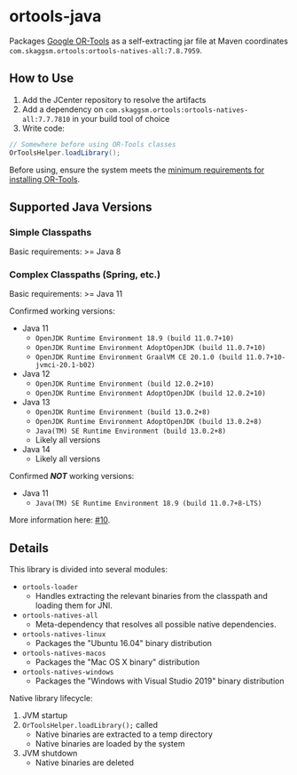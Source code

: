 # ortools-java

Packages [Google OR-Tools](https://github.com/google/or-tools) as a self-extracting jar file at Maven coordinates `com.skaggsm.ortools:ortools-natives-all:7.8.7959`.

## How to Use

1. Add the JCenter repository to resolve the artifacts
2. Add a dependency on `com.skaggsm.ortools:ortools-natives-all:7.7.7810` in your build tool of choice
3. Write code:
```java
// Somewhere before using OR-Tools classes
OrToolsHelper.loadLibrary();
```

Before using, ensure the system meets the [minimum requirements for installing OR-Tools](https://developers.google.com/optimization/install).

## Supported Java Versions

### Simple Classpaths

Basic requirements: >= Java 8

### Complex Classpaths (Spring, etc.)

Basic requirements: >= Java 11

Confirmed working versions:

- Java 11
  - `OpenJDK Runtime Environment 18.9 (build 11.0.7+10)`
  - `OpenJDK Runtime Environment AdoptOpenJDK (build 11.0.7+10)`
  - `OpenJDK Runtime Environment GraalVM CE 20.1.0 (build 11.0.7+10-jvmci-20.1-b02)`
- Java 12
  - `OpenJDK Runtime Environment (build 12.0.2+10)`
  - `OpenJDK Runtime Environment AdoptOpenJDK (build 12.0.2+10)`
- Java 13
  - `OpenJDK Runtime Environment (build 13.0.2+8)`
  - `OpenJDK Runtime Environment AdoptOpenJDK (build 13.0.2+8)`
  - `Java(TM) SE Runtime Environment (build 13.0.2+8)`
  - Likely all versions
- Java 14
  - Likely all versions

Confirmed ***NOT*** working versions:

- Java 11
  - `Java(TM) SE Runtime Environment 18.9 (build 11.0.7+8-LTS)`

More information here: [#10](https://github.com/magneticflux-/ortools-java/issues/10).

## Details

This library is divided into several modules:
- `ortools-loader`
  - Handles extracting the relevant binaries from the classpath and loading them for JNI.
- `ortools-natives-all`
  - Meta-dependency that resolves all possible native dependencies.
- `ortools-natives-linux`
  - Packages the "Ubuntu 16.04" binary distribution
- `ortools-natives-macos`
  - Packages the "Mac OS X binary" distribution
- `ortools-natives-windows`
  - Packages the "Windows with Visual Studio 2019" binary distribution

Native library lifecycle:
1. JVM startup
2. `OrToolsHelper.loadLibrary();` called
    - Native binaries are extracted to a temp directory
    - Native binaries are loaded by the system
3. JVM shutdown
    - Native binaries are deleted
